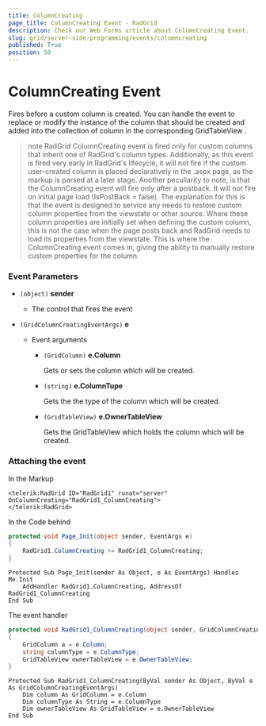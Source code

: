 ```yaml
---
title: ColumnCreating
page_title: ColumnCreating Event - RadGrid
description: Check our Web Forms article about ColumnCreating Event.
slug: grid/server-side-programming/events/columncreating
published: True
position: 50
---
```


# ColumnCreating Event

Fires before a custom column is created. You can handle the event to replace or modify the instance of the column that should be created and added into the collection of column in the corresponding GridTableView .

>note RadGrid ColumnCreating event is fired only for custom columns that inherit one of RadGrid's column types. Additionally, as this event is fired very early in RadGrid's lifecycle, it will not fire if the custom user-created column is placed declaratively in the .aspx page, as the markup is parsed at a later stage.
>Another peculiarity to note, is that the ColumnCreating event will fire only after a postback. It will not fire on initial page load (IsPostBack = false). The explanation for this is that the event is designed to service any needs to restore custom column properties from the viewstate or other source. Where these column properties are initially set when defining the custom column, this is not the case when the page posts back and RadGrid needs to load its properties from the viewstate. This is where the ColumnCreating event comes in, giving the ability to manually restore custom properties for the column.
>

### Event Parameters

* `(object)` **sender**

    * The control that fires the event

* `(GridColumnCreatingEventArgs)` **e**

    * Event arguments 

        * `(GridColumn)` **e.Column**

            Gets or sets the column which will be created.

        * `(string)` **e.ColumnTupe**

            Gets the the type of the column which will be created.

        * `(GridTableView)` **e.OwnerTableView**

            Gets the GridTableView which holds the column which will be created.


### Attaching the event

In the Markup

````ASP.NET
<telerik:RadGrid ID="RadGrid1" runat="server" OnColumnCreating="RadGrid1_ColumnCreating">
</telerik:RadGrid>
````

In the Code behind

````C#
protected void Page_Init(object sender, EventArgs e)
{
    RadGrid1.ColumnCreating += RadGrid1_ColumnCreating;
}
````
````VB
Protected Sub Page_Init(sender As Object, e As EventArgs) Handles Me.Init
    AddHandler RadGrid1.ColumnCreating, AddressOf RadGrid1_ColumnCreating
End Sub
````

The event handler

````C#
protected void RadGrid1_ColumnCreating(object sender, GridColumnCreatingEventArgs e)
{
    GridColumn a = e.Column;
    string columnType = e.ColumnType;
    GridTableView ownerTableView = e.OwnerTableView;
}
````
````VB
Protected Sub RadGrid1_ColumnCreating(ByVal sender As Object, ByVal e As GridColumnCreatingEventArgs)
    Dim column As GridColumn = e.Column
    Dim columnType As String = e.ColumnType
    Dim ownerTableView As GridTableView = e.OwnerTableView
End Sub
````
  
